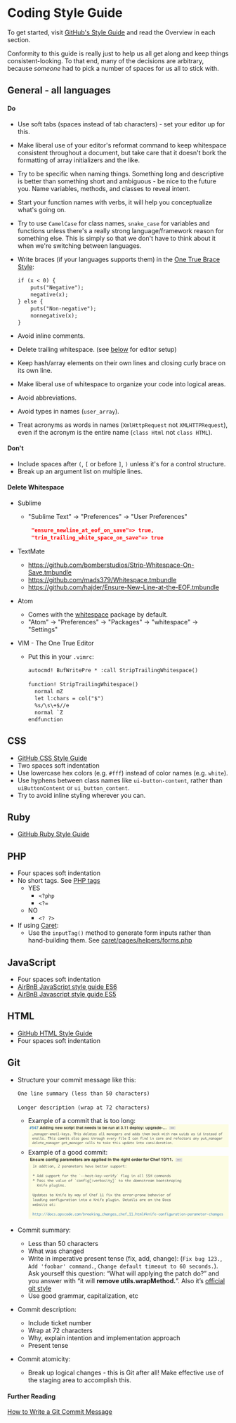 Coding Style Guide
================================================================================

To get started, visit [GitHub's Style Guide](https://github.com/styleguide/) and read the Overview in each section.

Conformity to this guide is really just to help us all get along and keep things consistent-looking. To that end, many of the decisions are arbitrary, because *someone* had to pick a number of spaces for us all to stick with.

General - all languages
--------------------------------------------------------------------------------
#### Do
* Use soft tabs (spaces instead of tab characters) - set your editor up for this.
* Make liberal use of your editor's reformat command to keep
    whitespace consistent throughout a document, but take care that it doesn't bork
    the formatting of array initializers and the like.
* Try to be specific when naming things. Something long and descriptive is better than something short and ambiguous - be nice to the future you. Name variables, methods, and classes to reveal intent.
* Start your function names with verbs, it will help you conceptualize what's going on.
* Try to use `CamelCase` for class names, `snake_case` for variables and functions unless there's a really strong language/framework reason for something else. This is simply so that we don't have to think about it when we're switching between languages.
* Write braces (if your languages supports them) in the [One True Brace Style](https://en.wikipedia.org/wiki/Indentation_style#Variant:_1TBS_(OTBS)):

    ```
    if (x < 0) {
        puts("Negative");
        negative(x);
    } else {
        puts("Non-negative");
        nonnegative(x);
    }
    ```
* Avoid inline comments.
* Delete trailing whitespace. (see [below](https://github.com/rednovalabs/guides/tree/master/code_style#delete-whitespace) for editor setup)
* Keep hash/array elements on their own lines and closing curly brace on its own line.
* Make liberal use of whitespace to organize your code into logical areas.
* Avoid abbreviations.
* Avoid types in names (`user_array`).
* Treat acronyms as words in names (`XmlHttpRequest` not `XMLHTTPRequest`), even if the acronym is the entire name (`class Html` not `class HTML`).

#### Don't
* Include spaces after `(`, `[` or before `]`, `)` unless it's for a control structure.
* Break up an argument list on multiple lines.

#### Delete Whitespace
* Sublime
  * "Sublime Text" -> "Preferences" -> "User Preferences"

    ```json
     "ensure_newline_at_eof_on_save"=> true,
     "trim_trailing_white_space_on_save"=> true
     ```

* TextMate
  * https://github.com/bomberstudios/Strip-Whitespace-On-Save.tmbundle
  * https://github.com/mads379/Whitespace.tmbundle
  * https://github.com/hajder/Ensure-New-Line-at-the-EOF.tmbundle

* Atom
  * Comes with the [whitespace](https://atom.io/packages/whitespace) package by default.
  * "Atom" -> "Preferences" -> "Packages" -> "whitespace" -> "Settings"

* VIM - The One True Editor
  * Put this in your `.vimrc`:
    ```
    autocmd! BufWritePre * :call StripTrailingWhitespace()

    function! StripTrailingWhitespace()
      normal mZ
      let l:chars = col("$")
      %s/\s\+$//e
      normal `Z
    endfunction
    ```

CSS
--------------------------------------------------------------------------------
* [GitHub CSS Style Guide](https://github.com/styleguide/css)
* Two spaces soft indentation
* Use lowercase hex colors (e.g. `#fff`) instead of color names (e.g. `white`).
* Use hyphens between class names like `ui-button-content`, rather than `uiButtonContent` or `ui_button_content`.
* Try to avoid inline styling wherever you can.

Ruby
--------------------------------------------------------------------------------
* [GitHub Ruby Style Guide](https://github.com/styleguide/ruby)

PHP
--------------------------------------------------------------------------------
* Four spaces soft indentation
* No short tags. See [PHP tags](http://php.net/manual/en/language.basic-syntax.phptags.php)
    * YES
        * `<?php `
        * `<?= `
    * NO
        * `<? ?>`
* If using [Caret](https://github.com/rednovalabs/caret):
    * Use the `inputTag()` method to generate form inputs rather than hand-building
        them. See [caret/pages/helpers/forms.php](https://github.com/rednovalabs/caret/blob/master/pages/helpers/forms.php)

JavaScript
--------------------------------------------------------------------------------
* Four spaces soft indentation
* [AirBnB JavaScript style guide ES6](https://github.com/airbnb/javascript)
* [AirBnB Javascript style guide ES5](https://github.com/airbnb/javascript/tree/es5-deprecated/es5)

HTML
--------------------------------------------------------------------------------
* [GitHub HTML Style Guide](https://github.com/styleguide/templates)
* Four spaces soft indentation

Git
--------------------------------------------------------------------------------
* Structure your commit message like this:

    ```
    One line summary (less than 50 characters)

    Longer description (wrap at 72 characters)
    ```
    * Example of a commit that is too long:
        ![poor commit](poor-commit-example.png)
    * Example of a good commit:
        ![poor commit](good-commit-example.png)
* Commit summary:
    * Less than 50 characters
    * What was changed
    * Write in imperative present tense (fix, add, change): (`Fix bug 123.`, `Add 'foobar' command.`, `Change default timeout to 60 seconds.`).
      Ask yourself this question: “What will applying the patch do?”
      and you answer with “it will **remove utils.wrapMethod.**”.
      Also it’s
      [official git style](http://repo.or.cz/w/git.git?a=blob;f=Documentation/SubmittingPatches;hb=HEAD)
    * Use good grammar, capitalization, etc
* Commit description:
    * Include ticket number
    * Wrap at 72 characters
    * Why, explain intention and implementation approach
    * Present tense
* Commit atomicity:
    * Break up logical changes - this is Git after all! Make effective use of
        the staging area to accomplish this.

#### Further Reading
[How to Write a Git Commit Message](https://chris.beams.io/posts/git-commit/)
